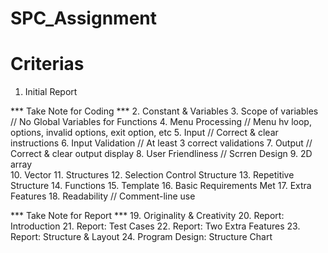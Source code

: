 # SPC_Assignment

# Criterias
 1. Initial Report               

*** Take Note for Coding ***
 2. Constant & Variables 
 3. Scope of variables       // No Global Variables for Functions
 4. Menu Processing          // Menu hv loop, options, invalid options, exit option, etc
 5. Input                    // Correct & clear instructions
 6. Input Validation         // At least 3 correct validations
 7. Output                   // Correct & clear output display
 8. User Friendliness        // Scrren Design
 9. 2D array                 
10. Vector
11. Structures
12. Selection Control Structure
13. Repetitive Structure
14. Functions
15. Template
16. Basic Requirements Met
17. Extra Features
18. Readability             // Comment-line use

*** Take Note for Report ***
19. Originality & Creativity
20. Report: Introduction
21. Report: Test Cases
22. Report: Two Extra Features
23. Report: Structure & Layout
24. Program Design: Structure Chart
